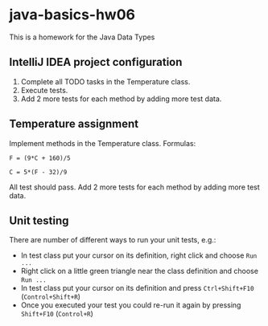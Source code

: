 # java-basics-hw06

This is a homework for the Java Data Types

## IntelliJ IDEA project configuration
1. Complete all TODO tasks in the Temperature class.
2. Execute tests.
3. Add 2 more tests for each method by adding more test data.

## Temperature assignment

Implement methods in the Temperature class.
Formulas:

`F = (9*C + 160)/5`

`C = 5*(F - 32)/9`

All test should pass.
Add 2 more tests for each method by adding more test data.

## Unit testing
There are number of different ways to run your unit tests, e.g.:
* In test class put your cursor on its definition, right click and choose `Run ...`
* Right click on a little green triangle near the class definition and choose `Run ...`
* In test class put your cursor on its definition and press `Ctrl+Shift+F10` (`Control+Shift+R`)
* Once you executed your test you could re-run it again by pressing `Shift+F10` (`Control+R`)